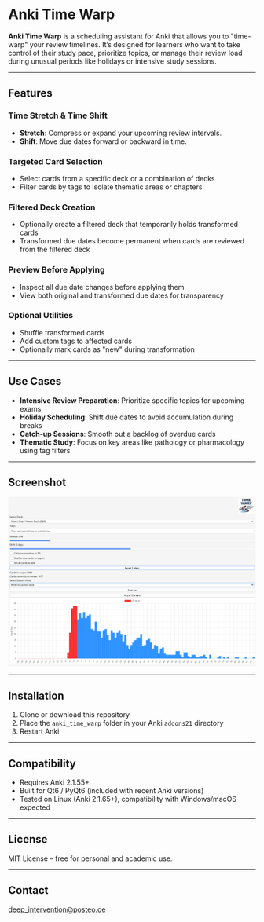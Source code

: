 # Anki Time Warp

**Anki Time Warp** is a scheduling assistant for Anki that allows you to "time-warp" your review timelines. It’s designed for learners who want to take control of their study pace, prioritize topics, or manage their review load during unusual periods like holidays or intensive study sessions.

---

## Features

### Time Stretch & Time Shift  
- **Stretch**: Compress or expand your upcoming review intervals.  
- **Shift**: Move due dates forward or backward in time.

### Targeted Card Selection  
- Select cards from a specific deck or a combination of decks  
- Filter cards by tags to isolate thematic areas or chapters

### Filtered Deck Creation  
- Optionally create a filtered deck that temporarily holds transformed cards  
- Transformed due dates become permanent when cards are reviewed from the filtered deck

### Preview Before Applying  
- Inspect all due date changes before applying them  
- View both original and transformed due dates for transparency

### Optional Utilities  
- Shuffle transformed cards  
- Add custom tags to affected cards  
- Optionally mark cards as "new" during transformation

---

## Use Cases

- **Intensive Review Preparation**: Prioritize specific topics for upcoming exams  
- **Holiday Scheduling**: Shift due dates to avoid accumulation during breaks  
- **Catch-up Sessions**: Smooth out a backlog of overdue cards  
- **Thematic Study**: Focus on key areas like pathology or pharmacology using tag filters

---

## Screenshot

![Anki Time Warp Screenshot](screenshot.png)

---

## Installation

1. Clone or download this repository  
2. Place the `anki_time_warp` folder in your Anki `addons21` directory  
3. Restart Anki

---

## Compatibility

- Requires Anki 2.1.55+  
- Built for Qt6 / PyQt6 (included with recent Anki versions)  
- Tested on Linux (Anki 2.1.65+), compatibility with Windows/macOS expected

---

## License

MIT License – free for personal and academic use.

---

## Contact

deep_intervention@posteo.de
